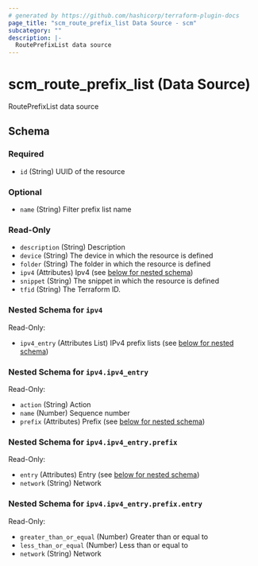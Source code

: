 ```yaml
---
# generated by https://github.com/hashicorp/terraform-plugin-docs
page_title: "scm_route_prefix_list Data Source - scm"
subcategory: ""
description: |-
  RoutePrefixList data source
---
```


# scm_route_prefix_list (Data Source)

RoutePrefixList data source



<!-- schema generated by tfplugindocs -->
## Schema

### Required

- `id` (String) UUID of the resource

### Optional

- `name` (String) Filter prefix list name

### Read-Only

- `description` (String) Description
- `device` (String) The device in which the resource is defined
- `folder` (String) The folder in which the resource is defined
- `ipv4` (Attributes) Ipv4 (see [below for nested schema](#nestedatt--ipv4))
- `snippet` (String) The snippet in which the resource is defined
- `tfid` (String) The Terraform ID.

<a id="nestedatt--ipv4"></a>
### Nested Schema for `ipv4`

Read-Only:

- `ipv4_entry` (Attributes List) IPv4 prefix lists (see [below for nested schema](#nestedatt--ipv4--ipv4_entry))

<a id="nestedatt--ipv4--ipv4_entry"></a>
### Nested Schema for `ipv4.ipv4_entry`

Read-Only:

- `action` (String) Action
- `name` (Number) Sequence number
- `prefix` (Attributes) Prefix (see [below for nested schema](#nestedatt--ipv4--ipv4_entry--prefix))

<a id="nestedatt--ipv4--ipv4_entry--prefix"></a>
### Nested Schema for `ipv4.ipv4_entry.prefix`

Read-Only:

- `entry` (Attributes) Entry (see [below for nested schema](#nestedatt--ipv4--ipv4_entry--prefix--entry))
- `network` (String) Network

<a id="nestedatt--ipv4--ipv4_entry--prefix--entry"></a>
### Nested Schema for `ipv4.ipv4_entry.prefix.entry`

Read-Only:

- `greater_than_or_equal` (Number) Greater than or equal to
- `less_than_or_equal` (Number) Less than or equal to
- `network` (String) Network
